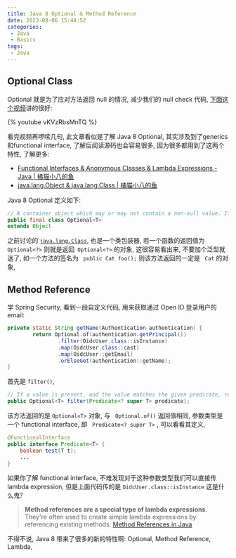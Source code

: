 ```yaml
---
title: Java 8 Optional & Method Reference
date: 2023-08-06 15:44:52
categories:
 - Java
 - Basics
tags:
 - Java
---
```


## Optional Class

Optional 就是为了应对方法返回 null 的情况, 减少我们的 null check 代码, [下面这个视频](https://youtu.be/vKVzRbsMnTQ)讲的很好:

{% youtube vKVzRbsMnTQ %}

看完视频再啰嗦几句, 此文章看似是了解 Java 8 Optional, 其实涉及到了generics和functional interface, 了解后阅读源码也会容易很多, 因为很多都用到了这两个特性, 了解更多: 

- [Functional Interfaces & Anonymous Classes & Lambda Expressions - Java | 橘猫小八的鱼](https://davidzhu.xyz/2023/08/06/Java/Basics/003-functional-interfaces/)
- [java.lang.Object & java.lang.Class | 橘猫小八的鱼](https://davidzhu.xyz/2023/08/05/Java/Basics/002-reflection-object-class/)

Java 8 Optional 定义如下:

```java
// A container object which may or may not contain a non-null value. If a value is present, `isPresent()` will return `true` and `get()` will return the value. 
public final class Optional<T>
extends Object
```

之前讨论的 [`java.lang.Class`](https://davidzhu.xyz/2023/08/05/Java/Basics/002-reflection-object-class/), 也是一个类包装器, 若一个函数的返回值为 ` Optional<?>` 则就是返回` Optional<?>` 的对象, 这很容易看出来, 不要加个泛型就迷了, 如一个方法的签名为 ` public Cat foo();`  则该方法返回的一定是 ` Cat`  的对象, 

## Method Reference

学 Spring Security, 看到一段自定义代码, 用来获取通过 Open ID 登录用户的 email:

```java 
private static String getName(Authentication authentication) {
        return Optional.of(authentication.getPrincipal())
                .filter(OidcUser.class::isInstance)
                .map(OidcUser.class::cast)
                .map(OidcUser::getEmail)
                .orElseGet(authentication::getName);
}
```

首先是 `filter()`, 

```java
// If a value is present, and the value matches the given predicate, return an Optional describing the value, otherwise return an empty Optional.
public Optional<T> filter(Predicate<? super T> predicate);
```

该方法返回的是 ` Optional<T> ` 对象, 与 ` Optional.of()` 返回值相同, 参数类型是一个 functional interface, 即 ` Predicate<? super T>` , 可以看看其定义, 

``` java
@FunctionalInterface
public interface Predicate<T> {
    boolean test(T t);
    ...
}
```

如果你了解 functional interface, 不难发现对于这种参数类型我们可以直接传 lambda expression, 但是上面代码传的是 `OidcUser.class::isInstance` 这是什么鬼? 

> **Method references are a special type of lambda expressions**. They're often used to create simple lambda expressions by referencing existing methods. [Method References in Java](https://www.baeldung.com/java-method-references)

不得不说, Java 8 带来了很多的新的特性啊: Optional, Method Reference, Lambda, 







